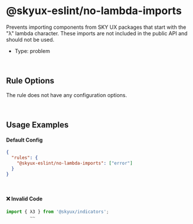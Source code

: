 # @skyux-eslint/no-lambda-imports

Prevents importing components from SKY UX packages that start with the "λ" lambda character. These imports are not included in the public API and should not be used.

- Type: problem

<br>

## Rule Options

The rule does not have any configuration options.

<br>

## Usage Examples

#### Default Config

```json
{
  "rules": {
    "@skyux-eslint/no-lambda-imports": ["error"]
  }
}
```

<br>

#### ❌ Invalid Code

```ts
import { λ3 } from '@skyux/indicators';
         ~~
```
